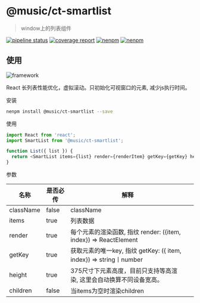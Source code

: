 # @music/ct-smartlist

> window上的列表组件

[![pipeline status](https://g.hz.netease.com/NeteaseMusicUI/live-activity/ct-smartlist/badges/master/pipeline.svg)](https://g.hz.netease.com/NeteaseMusicUI/live-activity/ct-smartlist/commits/master)
[![coverage report](https://g.hz.netease.com/NeteaseMusicUI/live-activity/ct-smartlist/badges/master/coverage.svg)](https://g.hz.netease.com/NeteaseMusicUI/live-activity/ct-smartlist/commits/master)
[![nenpm](http://npm.hz.netease.com/badge/v/@music/ct-smartlist.svg)](http://npm.hz.netease.com/package/@music/ct-smartlist)
[![nenpm](http://npm.hz.netease.com/badge/d/@music/ct-smartlist.svg)](http://npm.hz.netease.com/package/@music/ct-smartlist)

## 使用

![framework](https://p1.music.126.net/KBgcVD7mTldxw130unnDDw==/109951165000832035.png)

React 长列表性能优化，虚拟滚动。只初始化可视窗口的元素, 减少js执行时间。


安装

```bash
nenpm install @music/ct-smartlist --save
```

使用

```js
import React from 'react';
import SmartList from '@music/ct-smartlist';

function List({ list }) {
  return <SmartList items={list} render={renderItem} getKey={getKey} height={50} />
}
```


参数

| 名称      | 是否必传 | 解释                                                                |        |
|-----------|----------|---------------------------------------------------------------------|--------|
| className | false    | className                                                           |        |
| items     | true     | 列表数据                                                            |        |
| render    | true     | 每个元素的渲染函数, 指纹 render: ({item, index}) => ReactElement    |        |
| getKey    | true     | 获取元素的唯一key, 指纹 getKey: ({ item, index}) => string丨number          |  |
| height    | true     | 375尺寸下元素高度，目前只支持等高渲染, 这里会自动换算不同设备宽高。 |        |
| children  | false    | 当items为空时渲染children                                           |        |
